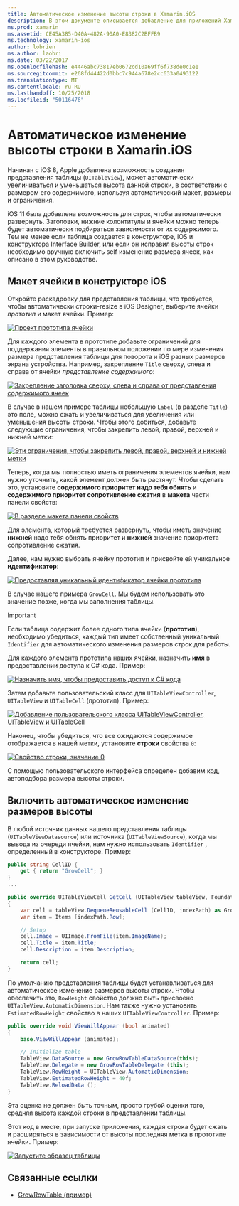 ```yaml
---
title: Автоматическое изменение высоты строки в Xamarin.iOS
description: В этом документе описывается добавление для приложений Xamarin.iOS представление строк таблицы, высота которого изменения на основе содержимого. В нем описывается макет ячейки в конструкторе iOS и включить автоматическое изменение размеров высоты.
ms.prod: xamarin
ms.assetid: CE45A385-D40A-482A-90A0-E8382C2BFFB9
ms.technology: xamarin-ios
author: lobrien
ms.author: laobri
ms.date: 03/22/2017
ms.openlocfilehash: e4446abc73817eb0672cd10a69ff6f738de0c1e1
ms.sourcegitcommit: e268fd44422d0bbc7c944a678e2cc633a0493122
ms.translationtype: MT
ms.contentlocale: ru-RU
ms.lasthandoff: 10/25/2018
ms.locfileid: "50116476"
---
```

# <a name="auto-sizing-row-height-in-xamarinios"></a>Автоматическое изменение высоты строки в Xamarin.iOS

Начиная с iOS 8, Apple добавлена возможность создания представления таблицы (`UITableView`), может автоматически увеличиваться и уменьшаться высота данной строки, в соответствии с размером его содержимого, используя автоматический макет, размеры и ограничения.

iOS 11 была добавлена возможность для строк, чтобы автоматически развернуть. Заголовки, нижние колонтитулы и ячейки можно теперь будет автоматически подбираться зависимости от их содержимого. Тем не менее если таблица создается в конструкторе, iOS и конструктора Interface Builder, или если он исправил высоты строк необходимо вручную включить self изменение размера ячеек, как описано в этом руководстве.

## <a name="cell-layout-in-the-ios-designer"></a>Макет ячейки в конструкторе iOS

Откройте раскадровку для представления таблицы, что требуется, чтобы автоматически строки-resize в iOS Designer, выберите ячейки *прототип* и макет ячейки. Пример:

[![](autosizing-row-height-images/table01.png "Проект прототипа ячейки")](autosizing-row-height-images/table01.png#lightbox)

Для каждого элемента в прототипе добавьте ограничений для поддержания элементы в правильном положении по мере изменения размера представления таблицы для поворота и iOS разных размеров экрана устройства. Например, закрепление `Title` сверху, слева и справа от ячейки *представление содержимого*:

[![](autosizing-row-height-images/table02.png "Закрепление заголовка сверху, слева и справа от представления содержимого ячеек")](autosizing-row-height-images/table02.png#lightbox)

В случае в нашем примере таблицы небольшую `Label` (в разделе `Title`) это поле, можно сжать и увеличиваться для увеличения или уменьшения высоты строки. Чтобы этого добиться, добавьте следующие ограничения, чтобы закрепить левой, правой, верхней и нижней метки:

[![](autosizing-row-height-images/table03.png "Эти ограничения, чтобы закрепить левой, правой, верхней и нижней метки")](autosizing-row-height-images/table03.png#lightbox)

Теперь, когда мы полностью иметь ограничения элементов ячейки, нам нужно уточнить, какой элемент должен быть растянут. Чтобы сделать это, установите **содержимого приоритет надо тебя обнять** и **содержимого приоритет сопротивление сжатия** в **макета** части панели свойств:

[![](autosizing-row-height-images/table03a.png "В разделе макета панели свойств")](autosizing-row-height-images/table03a.png#lightbox)

Для элемента, который требуется развернуть, чтобы иметь значение **нижней** надо тебя обнять приоритет и **нижней** значение приоритета сопротивление сжатия.

Далее, нам нужно выбрать ячейку прототип и присвойте ей уникальное **идентификатор**:

[![](autosizing-row-height-images/table04.png "Предоставляя уникальный идентификатор ячейки прототипа")](autosizing-row-height-images/table04.png#lightbox)

В случае нашего примера `GrowCell`. Мы будем использовать это значение позже, когда мы заполнения таблицы.

> [!IMPORTANT]
> Если таблица содержит более одного типа ячейки (**прототип**), необходимо убедиться, каждый тип имеет собственный уникальный `Identifier` для автоматического изменения размеров строк для работы.

Для каждого элемента прототипа наших ячейки, назначить **имя** в предоставлении доступа к C# кода. Пример:

[![](autosizing-row-height-images/table05.png "Назначить имя, чтобы предоставить доступ к C# кода")](autosizing-row-height-images/table05.png#lightbox)

Затем добавьте пользовательский класс для `UITableViewController`, `UITableView` и `UITableCell` (прототип). Пример: 

[![](autosizing-row-height-images/table06.png "Добавление пользовательского класса UITableViewController, UITableView и UITableCell")](autosizing-row-height-images/table06.png#lightbox)

Наконец, чтобы убедиться, что все ожидаются содержимое отображается в нашей метки, установите **строки** свойства `0`:

[![](autosizing-row-height-images/table06.png "Свойство строки, значение 0")](autosizing-row-height-images/table06a.png#lightbox)

С помощью пользовательского интерфейса определен добавим код, автоподбора размера высоты строки.

## <a name="enabling-auto-resizing-height"></a>Включить автоматическое изменение размеров высоты

В любой источник данных нашего представления таблицы (`UITableViewDatasource`) или источника (`UITableViewSource`), когда мы вывода из очереди ячейки, нам нужно использовать `Identifier` , определенный в конструкторе. Пример:

```csharp
public string CellID {
    get { return "GrowCell"; }
}
...

public override UITableViewCell GetCell (UITableView tableView, Foundation.NSIndexPath indexPath)
{
    var cell = tableView.DequeueReusableCell (CellID, indexPath) as GrowRowTableCell;
    var item = Items [indexPath.Row];

    // Setup
    cell.Image = UIImage.FromFile(item.ImageName);
    cell.Title = item.Title;
    cell.Description = item.Description;

    return cell;
}
```

По умолчанию представления таблицы будет устанавливаться для автоматическое изменение размеров высоты строки. Чтобы обеспечить это, `RowHeight` свойство должно быть присвоено `UITableView.AutomaticDimension`. Нам также нужно установить `EstimatedRowHeight` свойство в наших `UITableViewController`. Пример:

```csharp
public override void ViewWillAppear (bool animated)
{
    base.ViewWillAppear (animated);

    // Initialize table
    TableView.DataSource = new GrowRowTableDataSource(this);
    TableView.Delegate = new GrowRowTableDelegate (this);
    TableView.RowHeight = UITableView.AutomaticDimension;
    TableView.EstimatedRowHeight = 40f;
    TableView.ReloadData ();
}
```

Эта оценка не должен быть точным, просто грубой оценки того, средняя высота каждой строки в представлении таблицы.

Этот код в месте, при запуске приложения, каждая строка будет сжать и расширяться в зависимости от высоты последняя метка в прототипе ячейки. Пример:

[![](autosizing-row-height-images/table07.png "Запустите образец таблицы")](autosizing-row-height-images/table07.png#lightbox)


## <a name="related-links"></a>Связанные ссылки

- [GrowRowTable (пример)](https://developer.xamarin.com/samples/monotouch/GrowRowTable/)
